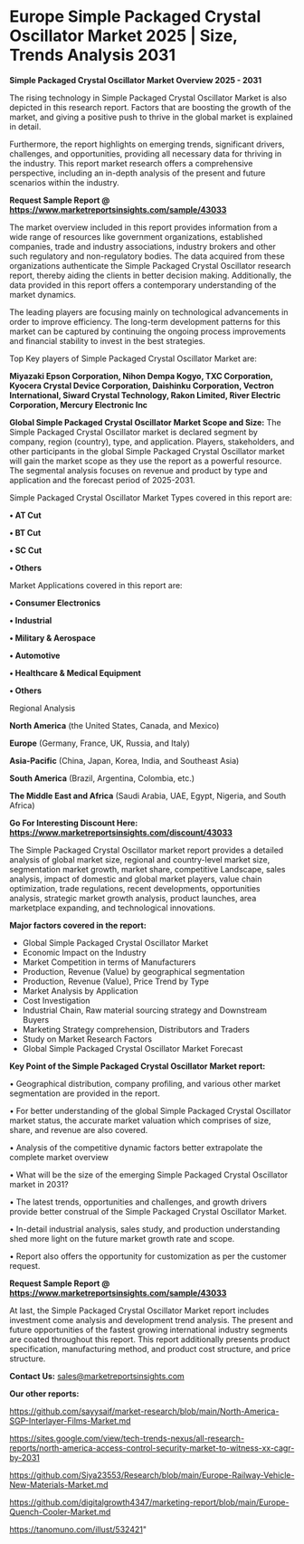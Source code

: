 # Europe Simple Packaged Crystal Oscillator Market 2025 | Size, Trends Analysis 2031

<Strong> Simple Packaged Crystal Oscillator Market Overview 2025 - 2031</strong>

The rising technology in Simple Packaged Crystal Oscillator Market is also depicted in this research report. Factors that are boosting the growth of the market, and giving a positive push to thrive in the global market is explained in detail.

Furthermore, the report highlights on emerging trends, significant drivers, challenges, and opportunities, providing all necessary data for thriving in the industry. This report market research offers a comprehensive perspective, including an in-depth analysis of the present and future scenarios within the industry.

<strong>Request Sample Report @ <a href=https://www.marketreportsinsights.com/sample/43033>https://www.marketreportsinsights.com/sample/43033</a></strong>

The market overview included in this report provides information from a wide range of resources like government organizations, established companies, trade and industry associations, industry brokers and other such regulatory and non-regulatory bodies. The data acquired from these organizations authenticate the Simple Packaged Crystal Oscillator research report, thereby aiding the clients in better decision making. Additionally, the data provided in this report offers a contemporary understanding of the market dynamics.

The leading players are focusing mainly on technological advancements in order to improve efficiency. The long-term development patterns for this market can be captured by continuing the ongoing process improvements and financial stability to invest in the best strategies.

Top Key players of Simple Packaged Crystal Oscillator Market are:

<strong>Miyazaki Epson Corporation, Nihon Dempa Kogyo, TXC Corporation, Kyocera Crystal Device Corporation, Daishinku Corporation, Vectron International, Siward Crystal Technology, Rakon Limited, River Electric Corporation, Mercury Electronic Inc</strong>

<strong><b>Global Simple Packaged Crystal Oscillator Market Scope and Size:</b></strong>
The Simple Packaged Crystal Oscillator market is declared segment by company, region (country), type, and application. Players, stakeholders, and other participants in the global Simple Packaged Crystal Oscillator market will gain the market scope as they use the report as a powerful resource. The segmental analysis focuses on revenue and product by type and application and the forecast period of 2025-2031.

Simple Packaged Crystal Oscillator Market Types covered in this report are:

<strong>•  AT Cut

•  BT Cut

•  SC Cut

•  Others</strong>

Market Applications covered in this report are:

<strong>•  Consumer Electronics

•  Industrial

•  Military & Aerospace

•  Automotive

•  Healthcare & Medical Equipment

•  Others</strong> 

Regional Analysis

<strong>North America</strong> (the United States, Canada, and Mexico)

<strong>Europe</strong> (Germany, France, UK, Russia, and Italy)

<strong>Asia-Pacific</strong> (China, Japan, Korea, India, and Southeast Asia)

<strong>South America</strong> (Brazil, Argentina, Colombia, etc.)

<strong>The Middle East and Africa</strong> (Saudi Arabia, UAE, Egypt, Nigeria, and South Africa)

<strong>Go For Interesting Discount Here: <a href=https://www.marketreportsinsights.com/discount/43033>https://www.marketreportsinsights.com/discount/43033</a></strong>

The Simple Packaged Crystal Oscillator market report provides a detailed analysis of global market size, regional and country-level market size, segmentation market growth, market share, competitive Landscape, sales analysis, impact of domestic and global market players, value chain optimization, trade regulations, recent developments, opportunities analysis, strategic market growth analysis, product launches, area marketplace expanding, and technological innovations.

<strong><b>Major factors covered in the report:</b></strong>
<ul>
  <li>Global Simple Packaged Crystal Oscillator Market </li>
  <li>Economic Impact on the Industry</li>
  <li>Market Competition in terms of Manufacturers</li>
  <li>Production, Revenue (Value) by geographical segmentation</li>
  <li>Production, Revenue (Value), Price Trend by Type</li>
  <li>Market Analysis by Application</li>
  <li>Cost Investigation</li>
  <li>Industrial Chain, Raw material sourcing strategy and Downstream Buyers</li>
  <li>Marketing Strategy comprehension, Distributors and Traders</li>
  <li>Study on Market Research Factors</li>
  <li>Global Simple Packaged Crystal Oscillator Market Forecast</li>
</ul>

<strong><b>Key Point of the Simple Packaged Crystal Oscillator Market report:</b></strong>

• Geographical distribution, company profiling, and various other market segmentation are provided in the report.

• For better understanding of the global Simple Packaged Crystal Oscillator market status, the accurate market valuation which comprises of size, share, and revenue are also covered.

• Analysis of the competitive dynamic factors better extrapolate the complete market overview

• What will be the size of the emerging Simple Packaged Crystal Oscillator market in 2031?

• The latest trends, opportunities and challenges, and growth drivers provide better construal of the Simple Packaged Crystal Oscillator Market.

• In-detail industrial analysis, sales study, and production understanding shed more light on the future market growth rate and scope.

• Report also offers the opportunity for customization as per the customer request.

<strong>Request Sample Report @ <a href=https://www.marketreportsinsights.com/sample/43033>https://www.marketreportsinsights.com/sample/43033</a></strong>

At last, the Simple Packaged Crystal Oscillator Market report includes investment come analysis and development trend analysis. The present and future opportunities of the fastest growing international industry segments are coated throughout this report. This report additionally presents product specification, manufacturing method, and product cost structure, and price structure.

<strong>Contact Us:</strong>
sales@marketreportsinsights.com

<strong>Our other reports:</strong>

<a href=https://github.com/sayysaif/market-research/blob/main/North-America-SGP-Interlayer-Films-Market.md>https://github.com/sayysaif/market-research/blob/main/North-America-SGP-Interlayer-Films-Market.md</a>

<a href=https://sites.google.com/view/tech-trends-nexus/all-research-reports/north-america-access-control-security-market-to-witness-xx-cagr-by-2031>https://sites.google.com/view/tech-trends-nexus/all-research-reports/north-america-access-control-security-market-to-witness-xx-cagr-by-2031</a>

<a href=https://github.com/Siya23553/Research/blob/main/Europe-Railway-Vehicle-New-Materials-Market.md>https://github.com/Siya23553/Research/blob/main/Europe-Railway-Vehicle-New-Materials-Market.md</a>

<a href=https://github.com/digitalgrowth4347/marketing-report/blob/main/Europe-Quench-Cooler-Market.md>https://github.com/digitalgrowth4347/marketing-report/blob/main/Europe-Quench-Cooler-Market.md</a>

<a href=https://tanomuno.com/illust/532421>https://tanomuno.com/illust/532421</a>"
